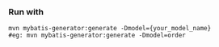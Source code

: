 ### Run with

```shell script
mvn mybatis-generator:generate -Dmodel={your_model_name}
#eg: mvn mybatis-generator:generate -Dmodel=order
```
